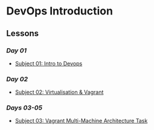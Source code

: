 
# DevOps Introduction

## Lessons

### *Day 01*
- [Subject 01: Intro to Devops](s01-devops)

### *Day 02*
- [Subject 02: Virtualisation & Vagrant]()

### *Days 03-05*
- [Subject 03: Vagrant Multi-Machine Architecture Task]()

